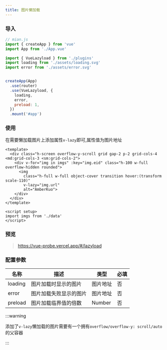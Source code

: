 ```yaml
---
title: 图片懒加载
---
```


### 导入

```javascript
// mian.js
import { createApp } from 'vue'
import App from './App.vue'

import { VueLazyload } from './plugins'
import loading from './assets/loading.svg'
import error from './assets/error.svg'


createApp(App)
  .use(router)
  .use(VueLazyload, {
    loading,
    error,
    preload: 1,
  })
  .mount('#app')
```

### 使用

在需要懒加载图片上添加属性`v-lazy`即可,属性值为图片地址
```vue{6}
<template>
  <div class="h-screen overflow-y-scroll grid gap-2 p-2 grid-cols-4 <md:grid-cols-3 <sm:grid-cols-2">
    <div v-for="img in imgs" :key="img.eid" class="h-100 w-full overflow-hidden rounded">
      <img 
        class="h-full w-full object-cover transition hover:(transform scale-110)" 
        v-lazy="img.url" 
        alt="AmberKuo">
    </div>
  </div>
</template>

<script setup>
import imgs from './data'
</script>
```

### 预览

> https://vue-probe.vercel.app/#/lazyload

### 配置参数

| 名称    | 描述                   | 类型     | 必填 |
| ------- | ---------------------- | -------- | ---- |
| loading | 图片加载时显示的图片   | 图片地址 | 否   |
| error   | 图片加载失败显示的图片 | 图片地址 | 否   |
| preload | 图片加载临界值的倍数   | Number   | 否   |

:::warning

添加了`v-lazy`懒加载的图片需要有一个拥有`overflow/overflow-y: scroll/auto`的父容器

:::